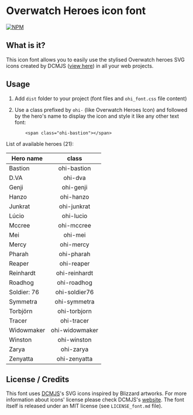 # Overwatch Heroes icon font

[![NPM](https://nodei.co/npm/overwatch-heroes-icon-font.png?downloads=true)](https://nodei.co/npm/overwatch-heroes-icon-font/)

## What is it?
This icon font allows you to easily use the stylised Overwatch heroes SVG icons created by DCMJS ([view here](http://dcmjs.com/overwatch/)) in all your web projects.

## Usage

1. Add `dist` folder to your project (font files and `ohi_font.css` file content)
2. Use a class prefixed by `ohi-` (like Overwatch Heroes Icon) and followed by the hero's name to display the icon and style it like any other text font:

    ```
        <span class="ohi-bastion"></span>
    ```

List of available heroes (21):

|Hero name|class|
|-------------|:-------------:|
|Bastion|ohi-bastion|
|D.VA|ohi-dva|
|Genji|ohi-genji|
|Hanzo|ohi-hanzo|
|Junkrat|ohi-junkrat|
|Lúcio|ohi-lucio|
|Mccree|ohi-mccree|
|Mei|ohi-mei|
|Mercy|ohi-mercy|
|Pharah|ohi-pharah|
|Reaper|ohi-reaper|
|Reinhardt|ohi-reinhardt|
|Roadhog|ohi-roadhog|
|Soldier: 76|ohi-soldier76|
|Symmetra|ohi-symmetra|
|Torbjörn|ohi-torbjorn|
|Tracer|ohi-tracer|
|Widowmaker|ohi-widowmaker|
|Winston|ohi-winston|
|Zarya|ohi-zarya|
|Zenyatta|ohi-zenyatta|

## License / Credits

This font uses [DCMJS](https://twitter.com/dcmjs)'s SVG icons inspired by Blizzard artworks. For more information about icons' license please check DCMJS's [website](http://dcmjs.com/overwatch/).
The font itself is released under an MIT license (see `LICENSE_font.md` file).
